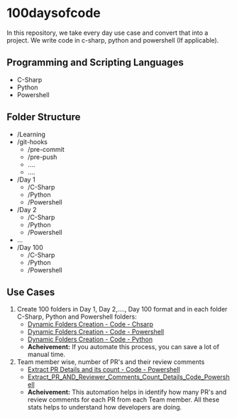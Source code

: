 # 100daysofcode
In this repository, we take every day use case and convert that into a project. We write code in c-sharp, python and powershell (If applicable).

## Programming and Scripting Languages
- C-Sharp
- Python
- Powershell

## Folder Structure 
- /Learning
- /git-hooks
   - /pre-commit
   - /pre-push
   - ....
   - ....
- /Day 1
   - /C-Sharp
   - /Python
   - /Powershell
- /Day 2
   - /C-Sharp
   - /Python
   - /Powershell
- ...
- /Day 100  
   - /C-Sharp
   - /Python
   - /Powershell
 
## Use Cases
1. Create 100 folders in Day 1, Day 2,...., Day 100 format and in each folder C-Sharp, Python and Powershell folders:
   - [Dynamic Folders Creation - Code - Chsarp](https://github.com/nuthanm/100daysofcode/blob/main/Day%201/C-Sharp/Create-Dynamic-Folders.cs)
   - [Dynamic Folders Creation - Code - Powershell](https://github.com/nuthanm/100daysofcode/blob/main/Day%201/Powershell/create-dynamic-folders.ps1)
   - [Dynamic Folders Creation - Code - Python](https://github.com/nuthanm/100daysofcode/blob/main/Day%201/Python/create-dynamic-folders.py)
   - **Acheivement:** If you automate this process, you can save a lot of manual time.
2. Team member wise, number of PR's and their review comments
   - [Extract PR Details and its count - Code - Powershell](https://github.com/nuthanm/100daysofcode/blob/main/Day%202/Powershell/Get-PR-Count-From-Each-Team-Member.ps1)
   - [Extract_PR_AND_Reviewer_Comments_Count_Details_Code_Powershell](https://github.com/nuthanm/100daysofcode/blob/main/Day%202/Powershell/Get-PR-and-Reviewers-Count-From-Each-Team-Member.ps1)
   - **Acheivement:** This automation helps in identify how many PR's and review comments for each PR from each Team member. All these stats helps to understand how developers are doing.

      


